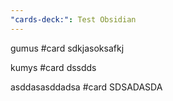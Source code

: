 ```yaml
---
"cards-deck:": Test Obsidian
---
```

gumus #card 
sdkjasoksafkj
 
 kumys #card 
dssdds

asddasasddadsa #card 
SDSADASDA